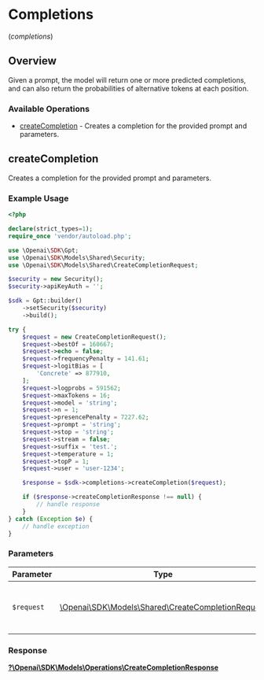 # Completions
(*completions*)

## Overview

Given a prompt, the model will return one or more predicted completions, and can also return the probabilities of alternative tokens at each position.

### Available Operations

* [createCompletion](#createcompletion) - Creates a completion for the provided prompt and parameters.

## createCompletion

Creates a completion for the provided prompt and parameters.

### Example Usage

```php
<?php

declare(strict_types=1);
require_once 'vendor/autoload.php';

use \Openai\SDK\Gpt;
use \Openai\SDK\Models\Shared\Security;
use \Openai\SDK\Models\Shared\CreateCompletionRequest;

$security = new Security();
$security->apiKeyAuth = '';

$sdk = Gpt::builder()
    ->setSecurity($security)
    ->build();

try {
    $request = new CreateCompletionRequest();
    $request->bestOf = 160667;
    $request->echo = false;
    $request->frequencyPenalty = 141.61;
    $request->logitBias = [
        'Concrete' => 877910,
    ];
    $request->logprobs = 591562;
    $request->maxTokens = 16;
    $request->model = 'string';
    $request->n = 1;
    $request->presencePenalty = 7227.62;
    $request->prompt = 'string';
    $request->stop = 'string';
    $request->stream = false;
    $request->suffix = 'test.';
    $request->temperature = 1;
    $request->topP = 1;
    $request->user = 'user-1234';

    $response = $sdk->completions->createCompletion($request);

    if ($response->createCompletionResponse !== null) {
        // handle response
    }
} catch (Exception $e) {
    // handle exception
}
```

### Parameters

| Parameter                                                                                           | Type                                                                                                | Required                                                                                            | Description                                                                                         |
| --------------------------------------------------------------------------------------------------- | --------------------------------------------------------------------------------------------------- | --------------------------------------------------------------------------------------------------- | --------------------------------------------------------------------------------------------------- |
| `$request`                                                                                          | [\Openai\SDK\Models\Shared\CreateCompletionRequest](../../models/shared/CreateCompletionRequest.md) | :heavy_check_mark:                                                                                  | The request object to use for the request.                                                          |


### Response

**[?\Openai\SDK\Models\Operations\CreateCompletionResponse](../../models/operations/CreateCompletionResponse.md)**

